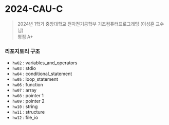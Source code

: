 # 2024-CAU-C

> 2024년 1학기 중앙대학교 전자전기공학부 기초컴퓨터프로그래밍 (이성훈 교수님)<br>평점 A+

### 리포지토리 구조

* `hw02` : variables_and_operators
* `hw03` : stdio
* `hw04` : conditional_statement
* `hw05` : loop_statement
* `hw06` : function
* `hw07` : array
* `hw08` : pointer 1
* `hw09` : pointer 2
* `hw10` : string
* `hw11` : structure
* `hw12` : file_io